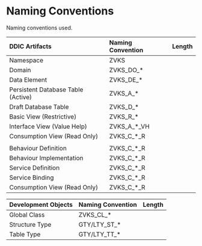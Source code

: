# Naming Conventions
Naming conventions used.

| DDIC Artifacts                     | Naming Convention | Length      |
| :--------------------------------- | :---------------- | ----------: |
| Namespace                          | ZVKS              |             |
| Domain                             | ZVKS_DO_*         |             |
| Data Element                       | ZVKS_DE_*         |             |
| Persistent Database Table (Active) | ZVKS_A_*          |             |
| Draft Database Table               | ZVKS_D_*          |             |
| Basic View (Restrictive)           | ZVKS_R_*          |             |
| Interface View (Value Help)        | ZVKS_A_*_VH       |             |
| Consumption View (Read Only)       | ZVKS_C_*_R        |             |
|                                    |                   |             |
| Behaviour Definition               | ZVKS_C_*_R        |             |
| Behaviour Implementation           | ZVKS_C_*_R        |             |
| Service Definition                 | ZVKS_C_*_R        |             |
| Service Binding                    | ZVKS_C_*_R        |             |
| Consumption View (Read Only)       | ZVKS_C_*_R        |             |

| Development Objects                | Naming Convention | Length      |
| :--------------------------------- | :---------------- | ----------: |
| Global Class                       | ZVKS_CL_*         |             |
| Structure Type                     | GTY/LTY_ST_*      |             |
| Table Type                         | GTY/LTY_TT_*      |             |
